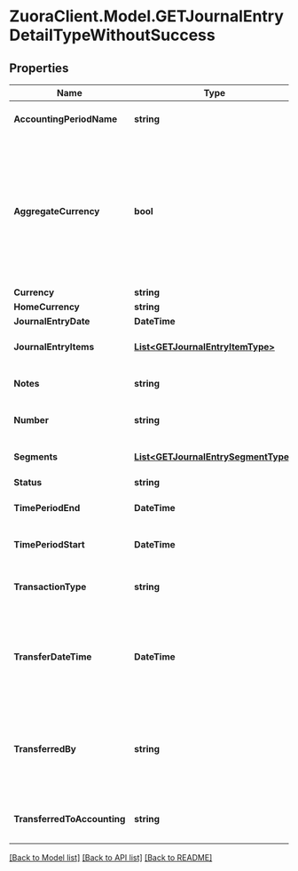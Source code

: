 # ZuoraClient.Model.GETJournalEntryDetailTypeWithoutSuccess

## Properties

Name | Type | Description | Notes
------------ | ------------- | ------------- | -------------
**AccountingPeriodName** | **string** | Name of the accounting period that the journal entry belongs to.  | [optional] 
**AggregateCurrency** | **bool** | Returns true if the journal entry is aggregating currencies. That is, if the journal entry was created when the &#x60;Aggregate transactions with different currencies during a JournalRun&#x60; setting was configured to \&quot;Yes\&quot;. Otherwise, returns &#x60;false&#x60;.  | [optional] 
**Currency** | **string** | Currency used.  | [optional] 
**HomeCurrency** | **string** | Home currency used.  | [optional] 
**JournalEntryDate** | **DateTime** | Date of the journal entry.  | [optional] 
**JournalEntryItems** | [**List&lt;GETJournalEntryItemType&gt;**](GETJournalEntryItemType.md) | Key name that represents the list of journal entry items.  | [optional] 
**Notes** | **string** | Additional information about this record. Character limit: 2,000  | [optional] 
**Number** | **string** | Journal entry number in the format JE-00000001.  | [optional] 
**Segments** | [**List&lt;GETJournalEntrySegmentType&gt;**](GETJournalEntrySegmentType.md) | List of segments that apply to the summary journal entry.  | [optional] 
**Status** | **string** | Status of journal entry.  | [optional] 
**TimePeriodEnd** | **DateTime** | End date of time period included in the journal entry.  | [optional] 
**TimePeriodStart** | **DateTime** | Start date of time period included in the journal entry.  | [optional] 
**TransactionType** | **string** | Transaction type of the transactions included in the summary journal entry.  | [optional] 
**TransferDateTime** | **DateTime** | Date and time that transferredToAccounting was changed to &#x60;Yes&#x60;. This field is returned only when transferredToAccounting is &#x60;Yes&#x60;. Otherwise, this field is &#x60;null&#x60;.  | [optional] 
**TransferredBy** | **string** | User ID of the person who changed transferredToAccounting to &#x60;Yes&#x60;. This field is returned only when transferredToAccounting is &#x60;Yes&#x60;. Otherwise, this field is &#x60;null&#x60;.  | [optional] 
**TransferredToAccounting** | **string** | Status shows whether the journal entry has been transferred to an accounting system.  | [optional] 

[[Back to Model list]](../README.md#documentation-for-models) [[Back to API list]](../README.md#documentation-for-api-endpoints) [[Back to README]](../README.md)

